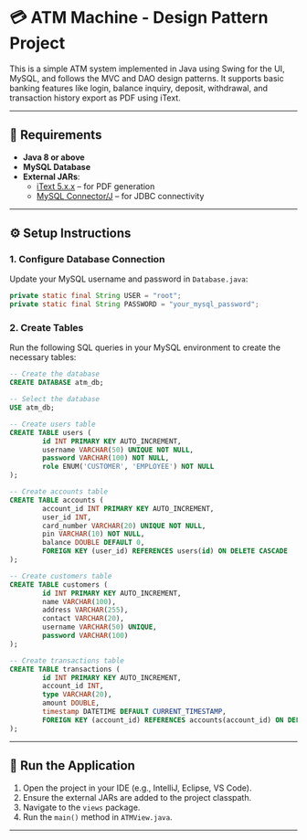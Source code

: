 # 💳 ATM Machine - Design Pattern Project

This is a simple ATM system implemented in Java using Swing for the UI, MySQL, and follows the MVC and DAO design patterns. It supports basic banking features like login, balance inquiry, deposit, withdrawal, and transaction history export as PDF using iText.

---

## 🔧 Requirements

- **Java 8 or above**
- **MySQL Database**
- **External JARs**:
    - [iText 5.x.x](https://github.com/itext/itextpdf/releases) – for PDF generation
    - [MySQL Connector/J](https://dev.mysql.com/downloads/connector/j/) – for JDBC connectivity

---

## ⚙️ Setup Instructions

### 1. Configure Database Connection

Update your MySQL username and password in `Database.java`:

```java
private static final String USER = "root";
private static final String PASSWORD = "your_mysql_password";
```

### 2. Create Tables

Run the following SQL queries in your MySQL environment to create the necessary tables:

```sql
-- Create the database
CREATE DATABASE atm_db;

-- Select the database
USE atm_db;

-- Create users table
CREATE TABLE users (
        id INT PRIMARY KEY AUTO_INCREMENT,
        username VARCHAR(50) UNIQUE NOT NULL,
        password VARCHAR(100) NOT NULL,
        role ENUM('CUSTOMER', 'EMPLOYEE') NOT NULL
);

-- Create accounts table
CREATE TABLE accounts (
        account_id INT PRIMARY KEY AUTO_INCREMENT,
        user_id INT,
        card_number VARCHAR(20) UNIQUE NOT NULL,
        pin VARCHAR(10) NOT NULL,
        balance DOUBLE DEFAULT 0,
        FOREIGN KEY (user_id) REFERENCES users(id) ON DELETE CASCADE
);

-- Create customers table
CREATE TABLE customers (
        id INT PRIMARY KEY AUTO_INCREMENT,
        name VARCHAR(100),
        address VARCHAR(255),
        contact VARCHAR(20),
        username VARCHAR(50) UNIQUE,
        password VARCHAR(100)
);

-- Create transactions table
CREATE TABLE transactions (
        id INT PRIMARY KEY AUTO_INCREMENT,
        account_id INT,
        type VARCHAR(20),
        amount DOUBLE,
        timestamp DATETIME DEFAULT CURRENT_TIMESTAMP,
        FOREIGN KEY (account_id) REFERENCES accounts(account_id) ON DELETE CASCADE
);
```

---

## 🚀 Run the Application

1. Open the project in your IDE (e.g., IntelliJ, Eclipse, VS Code).
2. Ensure the external JARs are added to the project classpath.
3. Navigate to the `views` package.
4. Run the `main()` method in `ATMView.java`.

---
